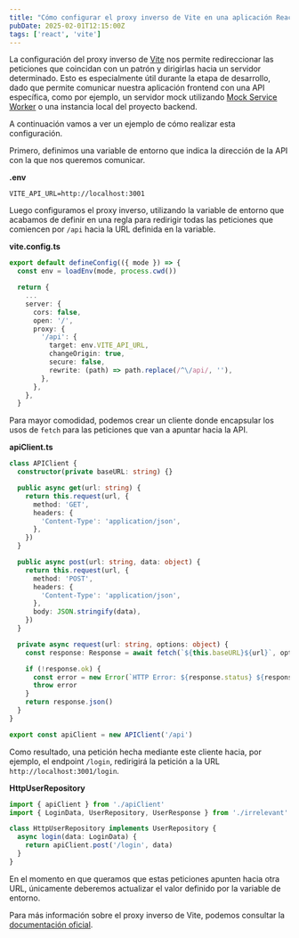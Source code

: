 ```yaml
---
title: "Cómo configurar el proxy inverso de Vite en una aplicación React"
pubDate: 2025-02-01T12:15:00Z
tags: ['react', 'vite']
---
```

La configuración del proxy inverso de <a href="https://es.vite.dev" target="_blank">Vite</a> nos permite redireccionar las peticiones que coincidan con un patrón y dirigirlas hacia un servidor determinado. Esto es especialmente útil durante la etapa de desarrollo, dado que permite comunicar nuestra aplicación frontend con una API específica, como por ejemplo, un servidor mock utilizando <a href="https://mswjs.io/docs" target="_blank">Mock Service Worker</a> o una instancia local del proyecto backend.

A continuación vamos a ver un ejemplo de cómo realizar esta configuración.

Primero, definimos una variable de entorno que indica la dirección de la API con la que nos queremos comunicar.

**.env**
```shell
VITE_API_URL=http://localhost:3001
```

Luego configuramos el proxy inverso, utilizando la variable de entorno que acabamos de definir en una regla para redirigir todas las peticiones que comiencen por `/api` hacia la URL definida en la variable.

**vite.config.ts**
```typescript
export default defineConfig(({ mode }) => {
  const env = loadEnv(mode, process.cwd())

  return {
    ...
    server: {
      cors: false,
      open: '/',
      proxy: {
        '/api': {
          target: env.VITE_API_URL,
          changeOrigin: true,
          secure: false,
          rewrite: (path) => path.replace(/^\/api/, ''),
        },
      },
    },
  }
```

Para mayor comodidad, podemos crear un cliente donde encapsular los usos de `fetch` para las peticiones que van a apuntar hacia la API.

**apiClient.ts**
```typescript
class APIClient {
  constructor(private baseURL: string) {}

  public async get(url: string) {
    return this.request(url, {
      method: 'GET',
      headers: {
        'Content-Type': 'application/json',
      },
    })
  }

  public async post(url: string, data: object) {
    return this.request(url, {
      method: 'POST',
      headers: {
        'Content-Type': 'application/json',
      },
      body: JSON.stringify(data),
    })
  }

  private async request(url: string, options: object) {
    const response: Response = await fetch(`${this.baseURL}${url}`, options)

    if (!response.ok) {
      const error = new Error(`HTTP Error: ${response.status} ${response.statusText}\n${response.body}`)
      throw error
    }
    return response.json()
  }
}

export const apiClient = new APIClient('/api')
```

Como resultado, una petición hecha mediante este cliente hacia, por ejemplo, el endpoint `/login`, redirigirá la petición a la URL `http://localhost:3001/login`.

**HttpUserRepository**
```typescript
import { apiClient } from './apiClient'
import { LoginData, UserRepository, UserResponse } from './irrelevant'

class HttpUserRepository implements UserRepository {
  async login(data: LoginData) {
    return apiClient.post('/login', data)
  }
}
```

En el momento en que queramos que estas peticiones apunten hacia otra URL, únicamente deberemos actualizar el valor definido por la variable de entorno.

Para más información sobre el proxy inverso de Vite, podemos consultar la <a href="https://es.vite.dev/config/server-options.html#server-proxy" target="_blank">documentación oficial</a>.